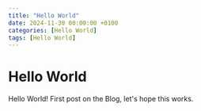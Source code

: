 ```yaml
---
title: "Hello World"
date: 2024-11-30 00:00:00 +0100
categories: [Hello World]
tags: [Hello World]
---
```


# Hello World

Hello World! First post on the Blog, let's hope this works.